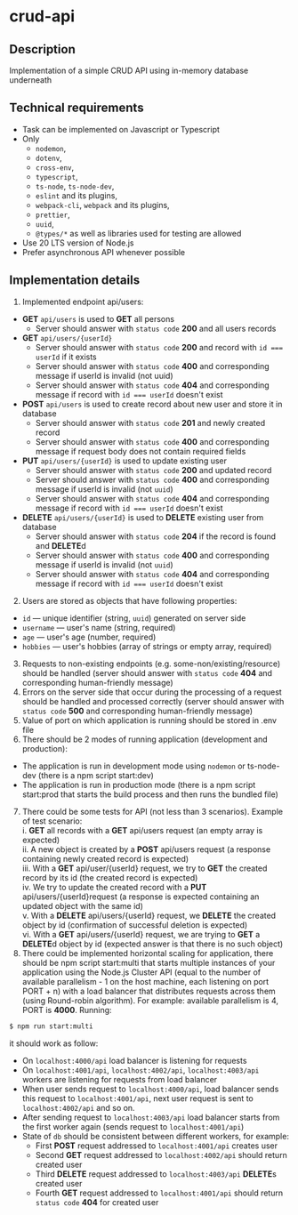# crud-api
## Description
Implementation of a simple CRUD API using in-memory database underneath

## Technical requirements
- Task can be implemented on Javascript or Typescript
- Only
  - `nodemon`,
  - `dotenv`,
  - ``cross-env``,
  - `typescript`,
  - `ts-node`, `ts-node-dev`,
  - `eslint` and its plugins,
  - `webpack-cli`, `webpack` and its plugins,
  - `prettier`,
  - `uuid`,
  - `@types/*` as well as libraries used for testing are allowed
- Use 20 LTS version of Node.js
- Prefer asynchronous API whenever possible

## Implementation details
1. Implemented endpoint api/users:
- **GET** `api/users` is used to **GET** all persons
  - Server should answer with `status code` **200** and all users records
- **GET** `api/users/{userId}`
  - Server should answer with `status code` **200** and record with `id === userId` if it exists
  - Server should answer with `status code` **400** and corresponding message if userId is invalid (not uuid)
  - Server should answer with `status code` **404** and corresponding message if record with `id === userId` doesn't exist
- **POST** `api/users` is used to create record about new user and store it in database
  - Server should answer with `status code` **201** and newly created record
  - Server should answer with `status code` **400** and corresponding message if request body does not contain required fields
- **PUT** `api/users/{userId}` is used to update existing user
  - Server should answer with `status code` **200** and updated record
  - Server should answer with `status code` **400** and corresponding message if userId is invalid (not `uuid`)
  - Server should answer with `status code` **404** and corresponding message if record with `id === userId` doesn't exist
- **DELETE** `api/users/{userId}` is used to **DELETE** existing user from database
  - Server should answer with `status code` **204** if the record is found and **DELETE**d
  - Server should answer with `status code` **400** and corresponding message if userId is invalid (not `uuid`)
  - Server should answer with `status code` **404** and corresponding message if record with `id === userId` doesn't exist
2. Users are stored as objects that have following properties:
  - `id` — unique identifier (string, `uuid`) generated on server side
  - `username` — user's name (string, required)
  - `age` — user's age (number, required)
  - `hobbies` — user's hobbies (array of strings or empty array, required)
3. Requests to non-existing endpoints (e.g. some-non/existing/resource) should be handled (server should answer with `status code` **404** and corresponding human-friendly message)
4. Errors on the server side that occur during the processing of a request should be handled and processed correctly (server should answer with `status code` **500** and corresponding human-friendly message)
5. Value of port on which application is running should be stored in .env file
6. There should be 2 modes of running application (development and production):
  - The application is run in development mode using `nodemon` or ts-node-dev (there is a npm script start:dev)
  - The application is run in production mode (there is a npm script start:prod that starts the build process and then runs the bundled file)
7. There could be some tests for API (not less than 3 scenarios). Example of test scenario:  
i. **GET** all records with a **GET** api/users request (an empty array is expected)  
ii. A new object is created by a **POST** api/users request (a response containing newly created record is expected)  
iii. With a **GET** api/user/{userId} request, we try to **GET** the created record by its id (the created record is expected)  
iv. We try to update the created record with a **PUT** api/users/{userId}request (a response is expected containing an updated object with the same id)  
v. With a **DELETE** api/users/{userId} request, we **DELETE** the created object by id (confirmation of successful deletion is expected)  
vi. With a **GET** api/users/{userId} request, we are trying to **GET** a **DELETE**d object by id (expected answer is that there is no such object)  
8. There could be implemented horizontal scaling for application, there should be npm script start:multi that starts multiple instances of your application using the Node.js Cluster API (equal to the number of available parallelism - 1 on the host machine, each listening on port PORT + n) with a load balancer that distributes requests across them (using Round-robin algorithm). For example: available parallelism is 4, PORT is **4000**. Running:
```bash
$ npm run start:multi
```
it should work as follow:
- On `localhost:4000/api` load balancer is listening for requests
- On `localhost:4001/api`, `localhost:4002/api`, `localhost:4003/api` workers are listening for requests from load balancer
- When user sends request to `localhost:4000/api`, load balancer sends this request to `localhost:4001/api`, next user request is sent to `localhost:4002/api` and so on.
- After sending request to `localhost:4003/api` load balancer starts from the first worker again (sends request to `localhost:4001/api`)
- State of `db` should be consistent between different workers, for example:
  - First **POST** request addressed to `localhost:4001/api` creates user
  - Second **GET** request addressed to `localhost:4002/api` should return created user
  - Third **DELETE** request addressed to `localhost:4003/api` **DELETE**s created user
  - Fourth **GET** request addressed to `localhost:4001/api` should return `status code` **404** for created user
